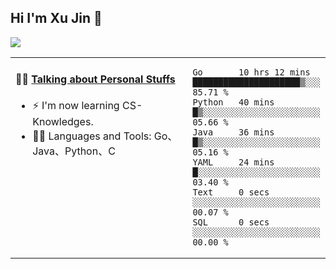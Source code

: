 
## Hi I'm Xu Jin 👋
![](https://komarev.com/ghpvc/?username=jiayouxujin&color=brightgreen&label=PROFILE+VIEWS)



<table align="center">
<tr>
<td valign="top" width="60%">

#### 🏋️‍♀️ <a href="https://github.com/jiayouxujin" target="_blank">Talking about Personal Stuffs</a>
<!-- recent_releases starts -->

- ⚡  I'm now learning CS-Knowledges.  
- 🏊‍♂️ Languages and Tools: Go、Java、Python、C
<!-- recent_releases ends -->
</td>
<td>
 
<!--START_SECTION:waka-->

```text
Go       10 hrs 12 mins  █████████████████████▒░░░   85.71 %
Python   40 mins         █▒░░░░░░░░░░░░░░░░░░░░░░░   05.66 %
Java     36 mins         █▒░░░░░░░░░░░░░░░░░░░░░░░   05.16 %
YAML     24 mins         █░░░░░░░░░░░░░░░░░░░░░░░░   03.40 %
Text     0 secs          ░░░░░░░░░░░░░░░░░░░░░░░░░   00.07 %
SQL      0 secs          ░░░░░░░░░░░░░░░░░░░░░░░░░   00.00 %
```

<!--END_SECTION:waka-->
 
</td>
</tr>
</table>






